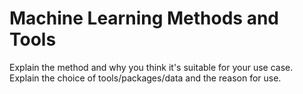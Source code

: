 # Machine Learning Methods and Tools

Explain the method and why you think it's suitable for your use case.
Explain the choice of tools/packages/data and the reason for use.
